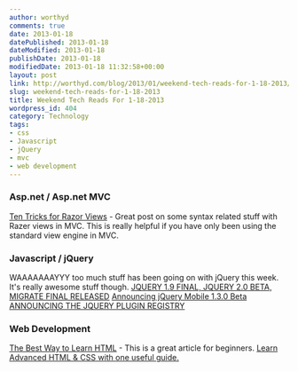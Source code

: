 ```yaml
---
author: worthyd
comments: true
date: 2013-01-18 
datePublished: 2013-01-18  
dateModified: 2013-01-18 
publishDate: 2013-01-18  
modifiedDate: 2013-01-18 11:32:58+00:00
layout: post
link: http://worthyd.com/blog/2013/01/weekend-tech-reads-for-1-18-2013/
slug: weekend-tech-reads-for-1-18-2013
title: Weekend Tech Reads For 1-18-2013
wordpress_id: 404
category: Technology
tags:
- css
- Javascript
- jQuery
- mvc
- web development
---
```


### Asp.net / Asp.net MVC


[Ten Tricks for Razor Views](http://odetocode.com/blogs/scott/archive/2013/01/09/ten-tricks-for-razor-views.aspx) - Great post on some syntax related stuff with Razer views in MVC.  This is really helpful if you have only been using the standard view engine in MVC.



### Javascript / jQuery


WAAAAAAAYYY too much stuff has been going on with jQuery this week.  It's really awesome stuff though.
[JQUERY 1.9 FINAL, JQUERY 2.0 BETA, MIGRATE FINAL RELEASED](http://blog.jquery.com/2013/01/15/jquery-1-9-final-jquery-2-0-beta-migrate-final-released/)
[Announcing jQuery Mobile 1.3.0 Beta](http://jquerymobile.com/blog/2013/01/14/announcing-jquery-mobile-1-3-0-beta/)
[ANNOUNCING THE JQUERY PLUGIN REGISTRY](http://blog.jquery.com/2013/01/16/announcing-the-jquery-plugin-registry/)



### Web Development


[The Best Way to Learn HTML](http://webdesign.tutsplus.com/tutorials/htmlcss-tutorials/the-best-way-to-learn-html-2/) - This is a great article for beginners. 
[Learn Advanced HTML & CSS with one useful guide.](http://learn.shayhowe.com/advanced-html-css/)
